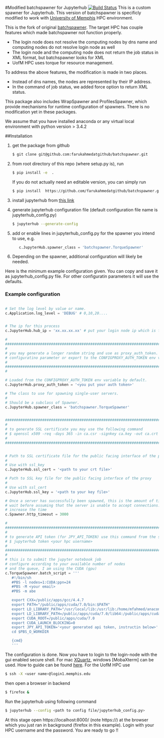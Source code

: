 #Modified batchspawner for Jupyterhub [![Build Status](https://travis-ci.org/jupyterhub/batchspawner.svg?branch=master)](https://travis-ci.org/jupyterhub/batchspawner)
This is a custom spawner for Jupyterhub. This version of batchspawner is specificly modified to work with [University of Memphis](http://www.memphis.edu/hpc/configuration.php) HPC environment.

This is the fork of original [batchspawner](https://github.com/jupyterhub/batchspawner). The target HPC has couple features which made batchspawner not function properly. 
* The login node does not resolve the computing nodes by dns name and computing nodes do not resolve login node as well
* The login node and the computing node does not return the job status in XML format, but batchspawner looks for XML  
* UofM HPC uses torque for resource management.

To address the above features, the modification is made in two places. 
* Instead of dns names, the nodes are represented by their IP address.
* In the command of job status, we added force option to return XML status. 

This package also includes WrapSpawner and ProfilesSpawner, which provide mechanisms for runtime configuration of spawners. There is no modification yet in these packages. 

We assume that you have installed anaconda or any virtual local environment with python version > 3.4.2

##Installation
1. get the package from github 
   ```bash 
   $ git clone git@github.com:farukahmedatgithub/batchspawner.git
   ```

2. from root directory of this repo (where setup.py is), run 
   ```bash 
   $ pip install -e  .
   ```
   If you do not actually need an editable version, you can simply run 
      
   ```bash
   $ pip install  https://github.com/farukahmedatgithub/batchspawner.git      (it did not work for me)
   ```
3. install jupyterhub from [this link](https://github.com/jupyterhub/jupyterhub) 
4. generate jupyterhub configuration file (default configuration file name is jupyterhub_config.py)
   
   ```bash 
   $ jupyterhub --generate-config
   ```
5. add or enable lines in jupyterhub_config.py for the spawner you intend to use, e.g.
   
   ```python
      c.JupyterHub.spawner_class = 'batchspawner.TorqueSpawner'
   ```
3. Depending on the spawner, additional configuration will likely be needed.


Here is the minimum example configuration given. You can copy and save it as jupyterhub_config.py file. For other configuratin parameters it will use the defaults. 

### Example configuration

```python

# Set the log level by value or name.
c.Application.log_level = 'DEBUG' # 0,10,20.... 


# The ip for this process
c.JupyterHub.hub_ip = 'xx.xx.xx.xx' # put your login node ip which is facing towards the computing node

#
######################################################################################################
#
# you may generate a longer random string and use as proxy_auth_token. You can put that in the following
# configuratino parameter or export to the CONFIGPROXY_AUTH_TOKEN env variable. 
#
######################################################################################################
#

# Loaded from the CONFIGPROXY_AUTH_TOKEN env variable by default.
c.JupyterHub.proxy_auth_token = '<you put your auth token>'

# The class to use for spawning single-user servers.
# 
# Should be a subclass of Spawner.
c.JupyterHub.spawner_class = 'batchspawner.TorqueSpawner'


######################################################################################################
#
# to generate SSL certificate you may use the following command 
# $ openssl x509 -req -days 365 -in ca.csr -signkey ca.key -out ca.crt
#
######################################################################################################


# Path to SSL certificate file for the public facing interface of the proxy
# 
# Use with ssl_key
c.JupyterHub.ssl_cert = '<path to your crt file>'

# Path to SSL key file for the public facing interface of the proxy
# 
# Use with ssl_cert
c.JupyterHub.ssl_key = '<path to your key file>'

# Once a server has successfully been spawned, this is the amount of time we
# wait before assuming that the server is unable to accept connections.
# increase the time
c.Spawner.http_timeout = 3000

#
########################################################################################################
#
# to generate API token (for JPY_API_TOKEN) use this command from the same directory where you have the configuratin file
# $ jupyterhub token <your hpc username> 
#
########################################################################################################
#
# this is to submit the jupyter notebook job 
# configure according to your available number of nodes
# and the queue, I am using the CUDA (gpu)
c.TorqueSpawner.batch_script = '''
   #!/bin/sh
   #PBS -l nodes=1:CUDA:ppn=24
   #PBS -M <your email> 
   #PBS -m abe

   export CXX=/public/apps/gcc/4.4.7
   export PATH="/public/apps/cuda/7.0/bin:$PATH"
   export LD_LIBRARY_PATH="/usr/local/lib:/usr/lib:/home/mfahmed/anaconda3/lib:$PATH"
   export LD_LIBRARY_PATH=/public/apps/cuda/7.0/lib64:/public/apps/cuda/7.0/lib:$LD_LIBRARY_PATH
   export CUDA_ROOT=/public/apps/cuda/7.0
   export CUDA_LAUNCH_BLOCKING=0
   export JPY_API_TOKEN='<your generated api token, instructin below>'
   cd $PBS_O_WORKDIR

   {cmd}
   '''
```

The configuration is done. Now you have to login to the login-node with the gui enabled secure shell. For mac [XQuartz](https://www.xquartz.org/), windows [MobaXterm] can be used. How to guide can be found [here](https://uisapp2.iu.edu/confluence-prd/pages/viewpage.action?pageId=280461906). For the UofM HPC use

```bash
$ ssh -X <user name>@login1.memphis.edu
```

then open a browser in backend 

```bash
$ firefox &
```

Run the jupyterhub using following command 
```bash
$ jupyterhub --config <path to config file/jupyterhub_config.py>
```

At this stage open https://localhost:8000/ (note https://) at the browser which you just ran in background (firefox in this example). Login with your HPC username and the password. You are ready to go !!





